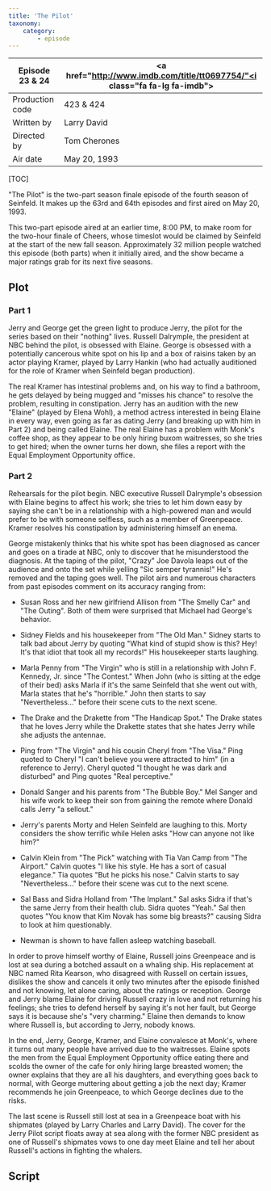 ```yaml
---
title: 'The Pilot'
taxonomy:
    category:
        - episode
---
```


| Episode 23 & 24 | <a href="http://www.imdb.com/title/tt0697754/"<i class="fa fa-lg fa-imdb"></i></a> |
|-----------------|--------------------------------|
| Production code | 423 & 424                      |
| Written by      | Larry David                    |
| Directed by     | Tom Cherones                   |
| Air date        | May 20, 1993                   |

[TOC]

"The Pilot" is the two-part season finale episode of the fourth season of Seinfeld. It makes up the 63rd and 64th episodes and first aired on May 20, 1993.

This two-part episode aired at an earlier time, 8:00 PM, to make room for the two-hour finale of Cheers, whose timeslot would be claimed by Seinfeld at the start of the new fall season. Approximately 32 million people watched this episode (both parts) when it initially aired, and the show became a major ratings grab for its next five seasons.

## Plot

### Part 1

Jerry and George get the green light to produce Jerry, the pilot for the series based on their "nothing" lives. Russell Dalrymple, the president at NBC behind the pilot, is obsessed with Elaine. George is obsessed with a potentially cancerous white spot on his lip and a box of raisins taken by an actor playing Kramer, played by Larry Hankin (who had actually auditioned for the role of Kramer when Seinfeld began production).

The real Kramer has intestinal problems and, on his way to find a bathroom, he gets delayed by being mugged and "misses his chance" to resolve the problem, resulting in constipation. Jerry has an audition with the new "Elaine" (played by Elena Wohl), a method actress interested in being Elaine in every way, even going as far as dating Jerry (and breaking up with him in Part 2) and being called Elaine. The real Elaine has a problem with Monk's coffee shop, as they appear to be only hiring buxom waitresses, so she tries to get hired; when the owner turns her down, she files a report with the Equal Employment Opportunity office.

### Part 2

Rehearsals for the pilot begin. NBC executive Russell Dalrymple's obsession with Elaine begins to affect his work; she tries to let him down easy by saying she can't be in a relationship with a high-powered man and would prefer to be with someone selfless, such as a member of Greenpeace. Kramer resolves his constipation by administering himself an enema.

George mistakenly thinks that his white spot has been diagnosed as cancer and goes on a tirade at NBC, only to discover that he misunderstood the diagnosis. At the taping of the pilot, "Crazy" Joe Davola leaps out of the audience and onto the set while yelling "Sic semper tyrannis!" He's removed and the taping goes well. The pilot airs and numerous characters from past episodes comment on its accuracy ranging from:

*   Susan Ross and her new girlfriend Allison from "The Smelly Car" and "The Outing". Both of them were surprised that Michael had George's behavior.

*   Sidney Fields and his housekeeper from "The Old Man." Sidney starts to talk bad about Jerry by quoting "What kind of stupid show is this? Hey! It's that idiot that took all my records!" His housekeeper starts laughing.

*   Marla Penny from "The Virgin" who is still in a relationship with John F. Kennedy, Jr. since "The Contest." When John (who is sitting at the edge of their bed) asks Marla if it's the same Seinfeld that she went out with, Marla states that he's "horrible." John then starts to say "Nevertheless..." before their scene cuts to the next scene.

*   The Drake and the Drakette from "The Handicap Spot." The Drake states that he loves Jerry while the Drakette states that she hates Jerry while she adjusts the antennae.

*   Ping from "The Virgin" and his cousin Cheryl from "The Visa." Ping quoted to Cheryl "I can't believe you were attracted to him" (in a reference to Jerry). Cheryl quoted "I thought he was dark and disturbed" and Ping quotes "Real perceptive."

*   Donald Sanger and his parents from "The Bubble Boy." Mel Sanger and his wife work to keep their son from gaining the remote where Donald calls Jerry "a sellout."

*   Jerry's parents Morty and Helen Seinfeld are laughing to this. Morty considers the show terrific while Helen asks "How can anyone not like him?"

*  Calvin Klein from "The Pick" watching with Tia Van Camp from "The Airport." Calvin quotes "I like his style. He has a sort of casual elegance." Tia quotes "But he picks his nose." Calvin starts to say "Nevertheless..." before their scene was cut to the next scene.

*   Sal Bass and Sidra Holland from "The Implant." Sal asks Sidra if that's the same Jerry from their health club. Sidra quotes "Yeah." Sal then quotes "You know that Kim Novak has some big breasts?" causing Sidra to look at him questionably.

*   Newman is shown to have fallen asleep watching baseball.

In order to prove himself worthy of Elaine, Russell joins Greenpeace and is lost at sea during a botched assault on a whaling ship. His replacement at NBC named Rita Kearson, who disagreed with Russell on certain issues, dislikes the show and cancels it only two minutes after the episode finished and not knowing, let alone caring, about the ratings or reception. George and Jerry blame Elaine for driving Russell crazy in love and not returning his feelings; she tries to defend herself by saying it's not her fault, but George says it is because she's "very charming." Elaine then demands to know where Russell is, but according to Jerry, nobody knows.

In the end, Jerry, George, Kramer, and Elaine convalesce at Monk's, where it turns out many people have arrived due to the waitresses. Elaine spots the men from the Equal Employment Opportunity office eating there and scolds the owner of the cafe for only hiring large breasted women; the owner explains that they are all his daughters, and everything goes back to normal, with George muttering about getting a job the next day; Kramer recommends he join Greenpeace, to which George declines due to the risks.

The last scene is Russell still lost at sea in a Greenpeace boat with his shipmates (played by Larry Charles and Larry David). The cover for the Jerry Pilot script floats away at sea along with the former NBC president as one of Russell's shipmates vows to one day meet Elaine and tell her about Russell's actions in fighting the whalers.

## Script
